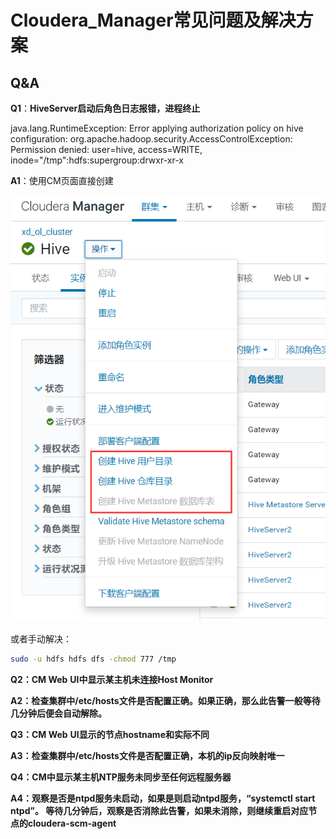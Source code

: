 # Cloudera_Manager常见问题及解决方案

## Q&A

**Q1**：**HiveServer启动后角色日志报错，进程终止**

java.lang.RuntimeException: Error applying authorization policy on hive configuration: org.apache.hadoop.security.AccessControlException: Permission denied: user=hive, access=WRITE, inode="/tmp":hdfs:supergroup:drwxr-xr-x

**A1**：使用CM页面直接创建

![img](images/Cloudera_Manager%E5%B8%B8%E8%A7%81%E9%97%AE%E9%A2%98%E5%8F%8A%E8%A7%A3%E5%86%B3%E6%96%B9%E6%A1%88/1668042047372-12.png)

或者手动解决：

```Bash
sudo -u hdfs hdfs dfs -chmod 777 /tmp
```





**Q2：CM Web** **UI中显示某主机未连接Host Monitor**

**A2：检查集群中/etc/hosts文件是否配置正确。如果正确，那么此告警一般等待几分钟后便会自动解除。**



**Q3：CM Web** **UI显示的节点hostname和实际不同**

**A3：检查集群中/etc/hosts文件是否配置正确，本机的ip反向映射唯一**



**Q4：CM中显示某主机NTP服务未同步至任何远程服务器**

**A4：观察是否是ntpd服务未启动，如果是则启动ntpd服务，“systemctl start ntpd”。 等待几分钟后，观察是否消除此告警，如果未消除，则继续重启对应节点的cloudera-scm-agent**